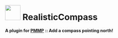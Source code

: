 # <img src="https://cdn.jsdelivr.net/gh/PresentKim/SVG-files/plugin-icons/realisticcompass.svg" height="50" width="50"> RealisticCompass  
__A plugin for [PMMP](https://pmmp.io) :: Add a compass pointing north!__  
